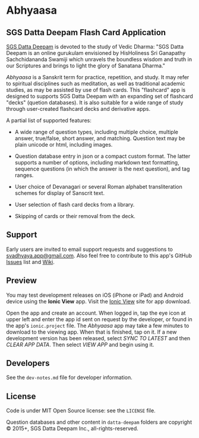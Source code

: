 Abhyaasa
=========

## SGS Datta Deepam Flash Card Application

[SGS Datta Deepam](http://www.sgsdattadeepam.org) is devoted to the study of Vedic Dharma: "SGS Datta Deepam is an online gurukulam envisioned by HisHoliness Sri Ganapathy Sachchidananda Swamiji which unravels the boundless wisdom and truth in our Scriptures and brings to light the glory of Sanatana Dharma."

*Abhyaasa* is a Sanskrit term for practice, repetition, and study. It may refer to spiritual disciplines such as meditation, as well as traditional academic studies, as may be assisted by use of flash cards. This "flashcard" app is designed to supports SGS Datta Deepam with an expanding set of flashcard "decks" (quetion databases). It is also suitable for a wide range of study through user-created flashcard decks and derivative apps.

A partial list of supported features:

- A wide range of question types, including multiple choice, multiple answer, true/false, short answer, and matching. Question text may be plain unicode or html, including images.

- Question database entry in json or a compact custom format. The latter supports a number of options, including markdown text formatting, sequence questions (in which the answer is the next question), and tag ranges.

- User choice of Devanagari or several Roman alphabet transliteration schemes for display of Sanscrit text.

- User selection of flash card decks from a library.

- Skipping of cards or their removal from the deck.

## Support

Early users are invited to email support requests and suggestions to <svadhyaya.app@gmail.com>. Also feel free to contribute to this app's GitHub [Issues](https://github.com/vasudeva-chaynes/Abhyaasa/issues) list and [Wiki](https://github.com/vasudeva-chaynes/Abhyaasa/wiki).

## Preview

You may test development releases on iOS (iPhone or iPad) and Android device using the **Ionic View** app. Visit the [Ionic View](http://view.ionic.io) site for app download.

Open the app and create an account. When logged in, tap the eye icon at upper left and enter the app id sent on request by the developer, or found in the app's `ionic.project` file. The *Abhyaasa* app may take a few minutes to download to the viewing app. When that is finished, tap on it. If a new development version has been released, select *SYNC TO LATEST* and then *CLEAR APP DATA*. Then select *VIEW APP* and begin using it.

## Developers

See the `dev-notes.md` file for developer information.

## License

Code is under MIT Open Source license: see the `LICENSE` file.

Question databases and other content in `datta-deepam` folders are copyright &copy; 2015+, SGS Datta Deepam Inc., all-rights-reserved.
